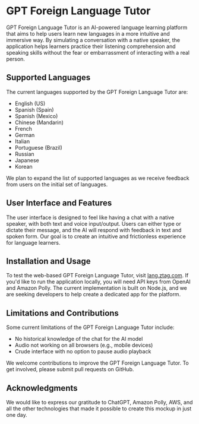 # GPT Foreign Language Tutor

GPT Foreign Language Tutor is an AI-powered language learning platform that aims to help users learn new languages in a more intuitive and immersive way. By simulating a conversation with a native speaker, the application helps learners practice their listening comprehension and speaking skills without the fear or embarrassment of interacting with a real person.

## Supported Languages

The current languages supported by the GPT Foreign Language Tutor are:

-   English (US)
-   Spanish (Spain)
-   Spanish (Mexico)
-   Chinese (Mandarin)
-   French
-   German
-   Italian
-   Portuguese (Brazil)
-   Russian
-   Japanese
-   Korean

We plan to expand the list of supported languages as we receive feedback from users on the initial set of languages.

## User Interface and Features

The user interface is designed to feel like having a chat with a native speaker, with both text and voice input/output. Users can either type or dictate their message, and the AI will respond with feedback in text and spoken form. Our goal is to create an intuitive and frictionless experience for language learners.

## Installation and Usage

To test the web-based GPT Foreign Language Tutor, visit [lang.ztag.com](https://lang.ztag.com/). If you'd like to run the application locally, you will need API keys from OpenAI and Amazon Polly. The current implementation is built on Node.js, and we are seeking developers to help create a dedicated app for the platform.

## Limitations and Contributions

Some current limitations of the GPT Foreign Language Tutor include:

-   No historical knowledge of the chat for the AI model
-   Audio not working on all browsers (e.g., mobile devices)
-   Crude interface with no option to pause audio playback

We welcome contributions to improve the GPT Foreign Language Tutor. To get involved, please submit pull requests on GitHub.

## Acknowledgments

We would like to express our gratitude to ChatGPT, Amazon Polly, AWS, and all the other technologies that made it possible to create this mockup in just one day.
